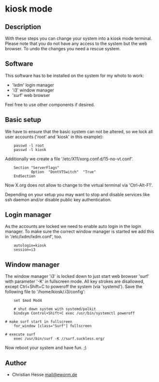 kiosk mode
==========

Description
-----------

With these steps you can change your system into a kiosk mode terminal.
Please note that you do not have any access to the system but the web
browser. To undo the changes you need a rescue system.

Software
--------

This software has to be installed on the system for my whoto to work:

* 'lxdm' login manager
* 'i3' window manager
* 'surf' web browser

Feel free to use other components if desired.

Basic setup
-----------

We have to ensure that the basic system can not be altered, so we lock
all user accounts ('root' and 'kiosk' in this example):

        passwd -l root
        passwd -l kiosk

Additionally we create a file '/etc/X11/xorg.conf.d/15-no-vt.conf'.

        Section "ServerFlags"
                Option  "DontVTSwitch"  "True"
        EndSection

Now X.org does not allow to change to the virtual terminal via
'Ctrl-Alt-F1'.

Depending on your setup you may want to stop and disable services like
ssh daemon and/or disable public key authentication.

Login manager
-------------

As the accounts are locked we need to enable auto login in the login
manager. To make sure the correct window manager is started we add this
in '/etc/lxdm/lxdm.conf', too.

        autologin=kiosk
        session=i3

Window manager
--------------

The window manager 'i3' is locked down to just start web browser 'surf'
with parameter '-K' in fullscreen mode. All key strokes are disallowed,
except Ctrl+Shift+C to poweroff the system (via 'systemd'). Save the
following file to '/home/kiosk/.i3/config':

        set $mod Mod4

        # shut down system with systemd/polkit
        bindsym Control+Shift+C exec /usr/bin/systemctl poweroff

	# make surf start in fullscreen
        for_window [class="Surf"] fullscreen

	# execute surf
        exec /usr/bin/surf -K //surf.suckless.org/

Now reboot your system and have fun. ;)

Author
------

* Christian Hesse <mail@eworm.de>
